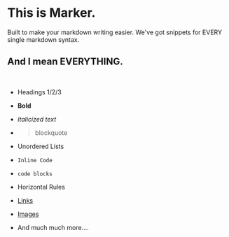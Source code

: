 # This is Marker.

Built to make your markdown writing easier. We've got snippets for EVERY single markdown syntax.

**And I mean EVERYTHING.**
‎
---
‎
+ Headings 1/2/3

+ **Bold**

+ *italicized text*

+ > blockquote

+ Unordered Lists

+ `Inline Code`

+ ```code blocks```

+ Horizontal Rules

+ [Links](https://www.example.com)

+ [Images](image.jpg)

+ And much much more....